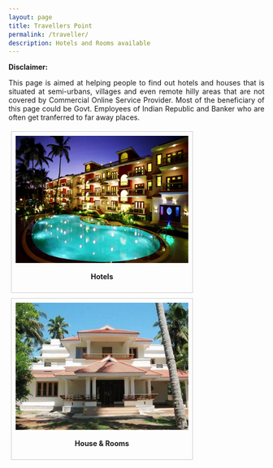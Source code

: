 ```yaml
---
layout: page
title: Travellers Point
permalink: /traveller/
description: Hotels and Rooms available 
---
```

<b>Disclaimer:</b>
<br>
<div style="text-align: justify;
    text-justify: inter-word;">
<p>This page is aimed at helping people to find out hotels and houses that is situated at semi-urbans, villages and even remote hilly areas that are not covered by Commercial Online Service Provider. Most of the beneficiary of this page could be Govt. Employees of Indian Republic and Banker who are often get tranferred to far away places.</p></div>
<div style = " margin: 5px;
  padding: 8px;
    border: 1px solid #ccc;
    float: left;
    overflow: auto;
     width: auto;">
<a href="/hotel/">
  <img src="/../assets/traveller_point/hotel.jpg" alt="Hotels" width="340" height="250 ">
</a>
<div style=" padding: 15px;
    text-align: center" ><b>Hotels</b>
</div>
</div>

<div style = " margin: 5px;
  padding: 8px;
    border: 1px solid #ccc;
    float: left;
    overflow: auto;
     width: auto;">
<a target="_blank" href="/hotel/">
  <img src="/../assets/traveller_point/house.jpg" alt="Hotels" width="340" height="250 ">
</a>
<div style=" padding: 15px;
    text-align: center" ><b>House & Rooms</b>
</div>
</div>

